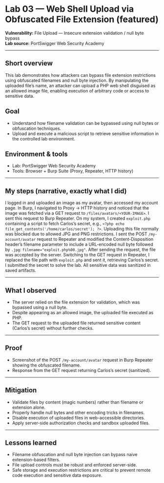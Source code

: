 # Lab 03 — Web Shell Upload via Obfuscated File Extension (featured)

**Vulnerability:** File Upload — Insecure extension validation / null byte bypass  
**Lab source:** PortSwigger Web Security Academy  


---

## Short overview
This lab demonstrates how attackers can bypass file extension restrictions using obfuscated filenames and null byte injection. By manipulating the uploaded file’s name, an attacker can upload a PHP web shell disguised as an allowed image file, enabling execution of arbitrary code or access to sensitive data.

## Goal
- Understand how filename validation can be bypassed using null bytes or obfuscation techniques.  
- Upload and execute a malicious script to retrieve sensitive information in the controlled lab environment.

## Environment & tools
- Lab: PortSwigger Web Security Academy   
- Tools: Browser + Burp Suite (Proxy, Repeater, HTTP history)

---

## My steps (narrative, exactly what I did)
I logged in and uploaded an image as my avatar, then accessed my account page. In Burp, I navigated to Proxy → HTTP history and noticed that the image was fetched via a GET request to `/files/avatars/<YOUR-IMAGE>`. I sent this request to Burp Repeater. On my system, I created `exploit.php` containing a script to fetch Carlos’s secret, e.g., `<?php echo file_get_contents('/home/carlos/secret'); ?>`. Uploading this file normally was blocked due to allowed JPG and PNG restrictions. I sent the POST `/my-account/avatar` request to Repeater and modified the Content-Disposition header’s filename parameter to include a URL-encoded null byte followed by `.jpg`: `filename="exploit.php%00.jpg"`. After sending the request, the file was accepted by the server. Switching to the GET request in Repeater, I replaced the file path with `exploit.php` and sent it, retrieving Carlos’s secret. I submitted the secret to solve the lab. All sensitive data was sanitized in saved artifacts.

---

## What I observed
- The server relied on the file extension for validation, which was bypassed using a null byte.  
- Despite appearing as an allowed image, the uploaded file executed as PHP.  
- The GET request to the uploaded file returned sensitive content (Carlos’s secret) without further checks.

---

## Proof 
- Screenshot of the POST `/my-account/avatar` request in Burp Repeater showing the obfuscated filename.  
- Response from the GET request returning Carlos’s secret (sanitized).  



---

## Mitigation
- Validate files by content (magic numbers) rather than filename or extension alone.  
- Properly handle null bytes and other encoding tricks in filenames.  
- Disable execution of uploaded files in web-accessible directories.  
- Apply server-side authorization checks and sandbox uploaded files.

---

## Lessons learned
- Filename obfuscation and null byte injection can bypass naive extension-based filters.  
- File upload controls must be robust and enforced server-side.  
- Safe storage and execution restrictions are critical to prevent remote code execution and sensitive data exposure.
